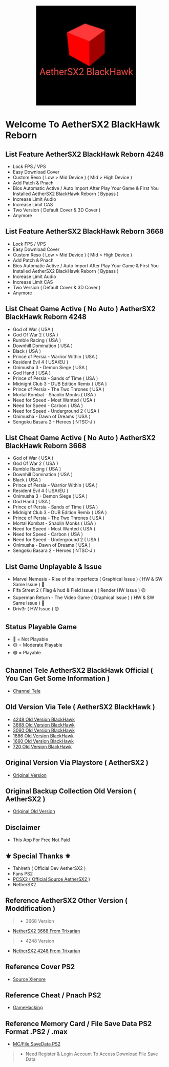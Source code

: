 <p align="center">
  <img width="312" height="312" src="/.github/assets/logo_light.png">
</p>

# Welcome To AetherSX2 BlackHawk Reborn

## List Feature AetherSX2 BlackHawk Reborn 4248
* Lock FPS / VPS
* Easy Download Cover
* Custom Reso ( Low > Mid Device ) ( Mid > High Device )
* Add Patch & Pnach
* Bios Automatic Active / Auto Import After Play Your Game & First You Installed AetherSX2 BlackHawk Reborn ( Bypass )
* Increase Limit Audio
* Increase Limit CAS
* Two Version ( Default Cover & 3D Cover )
* Anymore

## List Feature AetherSX2 BlackHawk Reborn 3668
* Lock FPS / VPS
* Easy Download Cover
* Custom Reso ( Low > Mid Device ) ( Mid > High Device )
* Add Patch & Pnach
* Bios Automatic Active / Auto Import After Play Your Game & First You Installed AetherSX2 BlackHawk Reborn ( Bypass )
* Increase Limit Audio
* Increase Limit CAS
* Two Version ( Default Cover & 3D Cover )
* Anymore

## List Cheat Game Active ( No Auto ) AetherSX2 BlackHawk Reborn 4248 

- God of War ( USA )
- God Of War 2 ( USA )
- Rumble Racing ( USA )
- Downhill Domination ( USA )
- Black ( USA )
- Prince of Persia - Warrior Within ( USA )
- Resident Evil 4  ( USA/EU )
- Onimusha 3 - Demon Siege ( USA )
- God Hand ( USA )
- Prince of Persia - Sands of Time ( USA )
- Midnight Club 3 - DUB Edition Remix ( USA )
- Prince of Persia - The Two Thrones ( USA )
- Mortal Kombat - Shaolin Monks ( USA )
- Need for Speed - Most Wanted ( USA )
- Need for Speed - Carbon ( USA )
- Need for Speed - Underground 2 ( USA )
- Onimusha - Dawn of Dreams ( USA )
- Sengoku Basara 2 - Heroes ( NTSC-J )

## List Cheat Game Active ( No Auto ) AetherSX2 BlackHawk Reborn 3668

- God of War ( USA )
- God Of War 2 ( USA )
- Rumble Racing ( USA )
- Downhill Domination ( USA )
- Black ( USA )
- Prince of Persia - Warrior Within ( USA )
- Resident Evil 4  ( USA/EU )
- Onimusha 3 - Demon Siege ( USA )
- God Hand ( USA )
- Prince of Persia - Sands of Time ( USA )
- Midnight Club 3 - DUB Edition Remix ( USA )
- Prince of Persia - The Two Thrones ( USA )
- Mortal Kombat - Shaolin Monks ( USA )
- Need for Speed - Most Wanted ( USA )
- Need for Speed - Carbon ( USA )
- Need for Speed - Underground 2 ( USA )
- Onimusha - Dawn of Dreams ( USA )
- Sengoku Basara 2 - Heroes ( NTSC-J )

## List Game Unplayable & Issue
* Marvel Nemesis - Rise of the Imperfects ( Graphical Issue ) ( HW & SW Same Issue ) 🔴
* Fifa Street 2 ( Flag & hud & Field Issue ) ( Render HW Issue ) 🟡
* Superman Return - The Video Game ( Graphical Issue ) ( HW & SW Same Issue ) 🔴
* Driv3r ( HW Issue ) 🟡

## Status Playable Game
* 🔴 = Not Playable
* 🟡 = Moderate Playable
* 🟢 = Playable

## Channel Tele AetherSX2 BlackHawk Official ( You Can Get Some Information )
* [Channel Tele](https://t.me/AetherSX2BlackHawk)

## Old Version Via Tele ( AetherSX2 BlackHawk )
* [4248 Old Version BlackHawk](https://pastelink.net/l0jfla2j)
* [3668 Old Version BlackHawk](https://pastelink.net/jhymbnje)
* [3060 Old Version BlackHawk](https://pastelink.net/3xb49mr6)
* [1886 Old Version BlackHawk](https://pastelink.net/pf30lc27)
* [1660 Old Version BlackHawk](https://pastelink.net/5qss49sy)
* [720 Old Version BlackHawk](https://pastelink.net/vankpd8t)


## Original Version Via Playstore ( AetherSX2 )
* [Original Version](https://play.google.com/store/apps/details?id=xyz.aethersx2.android)

## Original Backup Collection Old Version ( AetherSX2 )
* [Original Old Version](https://www.mediafire.com/folder/fze13e0pn7vt8/Halaman+1)

## Disclaimer
* This App For Free Not Paid

## ⚜️ Special Thanks ⚜️
* Tahlreth ( Official Dev AetherSX2 )
* Fans PS2 
* [ PCSX2 ( Official Source AetherSX2 ) ](https://github.com/PCSX2/pcsx2)
* NetherSX2

## Reference AetherSX2 Other Version ( Moddification )
>* 3668 Version
* [ NetherSX2 3668 From Trixarian ](https://github.com/Trixarian/NetherSX2-classic/releases)
>* 4248 Version
* [ NetherSX2 4248 From Trixarian ](https://github.com/Trixarian/NetherSX2-patch/releases)

## Reference Cover PS2
* [Source Xlenore](https://github.com/xlenore/ps2-covers)

## Reference Cheat / Pnach PS2
* [GameHacking](https://gamehacking.org/game/103030)

## Reference Memory Card / File Save Data PS2 Format .PS2 / .max
* [MC/File SaveData PS2](https://www.thetechgame.com/Downloads/cid=217/ps2-memory-card-save-files-emulator.html)

>* Need Register & Login Account To Access Download File Save Data
